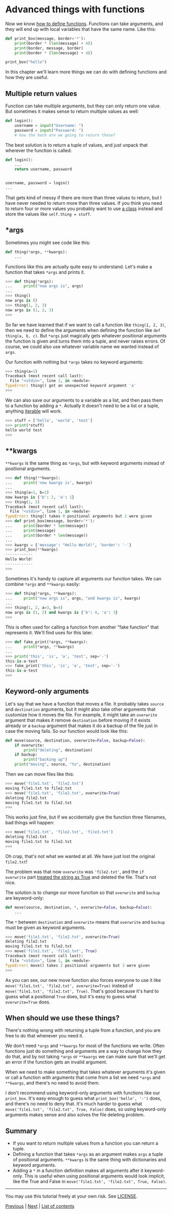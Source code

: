 # Advanced things with functions

Now we know [how to define functions](../basics/defining-functions.md).
Functions can take arguments, and they will end up with local variables
that have the same name. Like this:

```py
def print_box(message, border='*'):
    print(border * (len(message) + 4))
    print(border, message, border)
    print(border * (len(message) + 4))

print_box("hello")
```

In this chapter we'll learn more things we can do with defining
functions and how they are useful.

## Multiple return values

Function can take multiple arguments, but they can only return one
value. But sometimes it makes sense to return multiple values as well:

```py
def login():
    username = input("Username: ")
    password = input("Password: ")
    # how the heck are we going to return these?
```

The best solution is to return a tuple of values, and just unpack that
wherever the function is called:

```py
def login():
    ...
    return username, password


username, password = login()
...
```

That gets kind of messy if there are more than three values to return,
but I have never needed to return more than three values. If you think
you need to return four or more values you probably want to use [a
class](../basics/classes.md) instead and store the values like
`self.thing = stuff`.

## \*args

Sometimes you might see code like this:

```py
def thing(*args, **kwargs):
    ...
```

Functions like this are actually quite easy to understand. Let's make a
function that takes `*args` and prints it.

```py
>>> def thing(*args):
...     print("now args is", args)
...
>>> thing()
now args is ()
>>> thing(1, 2, 3)
now args is (1, 2, 3)
>>>
```

So far we have learned that if we want to call a function like
`thing(1, 2, 3)`, then we need to define the arguments when defining the
function like `def thing(a, b, c)`. But `*args` just magically gets
whatever positional arguments the function is given and turns them into
a tuple, and never raises errors. Of course, we could also use whatever
variable name we wanted instead of `args`.

Our function with nothing but `*args` takes no keyword arguments:

```py
>>> thing(a=1)
Traceback (most recent call last):
  File "<stdin>", line 1, in <module>
TypeError: thing() got an unexpected keyword argument 'a'
>>>
```

We can also save our arguments to a variable as a list, and then pass
them to a function by adding a `*`. Actually it doesn't need to be a
list or a tuple, anything [iterable](../basics/loops.md#summary) will
work.

```py
>>> stuff = ['hello', 'world', 'test']
>>> print(*stuff)
hello world test
>>>
```

## \*\*kwargs

`**kwargs` is the same thing as `*args`, but with keyword arguments
instead of positional arguments.

```py
>>> def thing(**kwargs):
...     print('now kwargs is', kwargs)
...
>>> thing(a=1, b=2)
now kwargs is {'b': 2, 'a': 1}
>>> thing(1, 2)
Traceback (most recent call last):
  File "<stdin>", line 1, in <module>
TypeError: thing() takes 0 positional arguments but 2 were given
>>> def print_box(message, border='*'):
...     print(border * len(message))
...     print(message)
...     print(border * len(message))
...
>>> kwargs = {'message': "Hello World!", 'border': '-'}
>>> print_box(**kwargs)
------------
Hello World!
------------
>>>
```

Sometimes it's handy to capture all arguments our function takes. We can
combine `*args` and `**kwargs` easily:

```py
>>> def thing(*args, **kwargs):
...     print("now args is", args, "and kwargs is", kwargs)
...
>>> thing(1, 2, a=3, b=4)
now args is (1, 2) and kwargs is {'b': 4, 'a': 3}
>>>
```

This is often used for calling a function from another "fake function"
that represents it. We'll find uses for this later.

```py
>>> def fake_print(*args, **kwargs):
...     print(*args, **kwargs)
...
>>> print('this', 'is', 'a', 'test', sep='-')
this-is-a-test
>>> fake_print('this', 'is', 'a', 'test', sep='-')
this-is-a-test
>>>
```

## Keyword-only arguments

Let's say that we have a function that moves a file. It probably takes
`source` and `destination` arguments, but it might also take other
arguments that customize how it moves the file. For example, it might
take an `overwrite` argument that makes it remove `destination` before
moving if it exists already or a `backup` argument that makes it do a
backup of the file just in case the moving fails. So our function would
look like this:

```py
def move(source, destination, overwrite=False, backup=False):
    if overwrite:
        print("deleting", destination)
    if backup:
        print("backing up")
    print("moving", source, "to", destination)
```

Then we can move files like this:

```py
>>> move('file1.txt', 'file2.txt')
moving file1.txt to file2.txt
>>> move('file1.txt', 'file2.txt', overwrite=True)
deleting file2.txt
moving file1.txt to file2.txt
>>>
```

This works just fine, but if we accidentally give the function three
filenames, bad things will happen:

```py
>>> move('file1.txt', 'file2.txt', 'file3.txt')
deleting file2.txt
moving file1.txt to file2.txt
>>>
```

Oh crap, that's not what we wanted at all. We have just lost the
original `file2.txt`!

The problem was that now `overwrite` was `'file2.txt'`, and the
`if overwrite` part [treated the string as
True](../basics/what-is-true.md) and deleted the file. That's not nice.

The solution is to change our move function so that `overwrite` and
`backup` are keyword-only:

```py
def move(source, destination, *, overwrite=False, backup=False):
    ...
```

The `*` between `destination` and `overwrite` means that `overwrite` and
`backup` must be given as keyword arguments.

```py
>>> move('file1.txt', 'file2.txt', overwrite=True)
deleting file2.txt
moving file1.txt to file2.txt
>>> move('file1.txt', 'file2.txt', True)
Traceback (most recent call last):
  File "<stdin>", line 1, in <module>
TypeError: move() takes 2 positional arguments but 3 were given
>>>
```

As you can see, our new move function also forces everyone to use it
like `move('file1.txt', 'file2.txt', overwrite=True)` instead of
`move('file1.txt', 'file2.txt', True)`. That's good because it's hard to
guess what a positional `True` does, but it's easy to guess what
`overwrite=True` does.

## When should we use these things?

There's nothing wrong with returning a tuple from a function, and you
are free to do that whenever you need it.

We don't need `*args` and `**kwargs` for most of the functions we write.
Often functions just do something and arguments are a way to change how
they do that, and by not taking `*args` or `**kwargs` we can make sure
that we'll get an error if the function gets an invalid argument.

When we need to make something that takes whatever arguments it's given
or call a function with arguments that come from a list we need `*args`
and `**kwargs`, and there's no need to avoid them.

I don't recommend using keyword-only arguments with functions like our
`print_box`. It's easy enough to guess what `print_box('hello', '-')`
does, and there's no need to deny that. It's much harder to guess what
`move('file1.txt', 'file2.txt', True, False)` does, so using
keyword-only arguments makes sense and also solves the file deleting
problem.

## Summary

- If you want to return multiple values from a function you can return
    a tuple.
- Defining a function that takes `*args` as an argument makes `args` a
    tuple of positional arguments. `**kwargs` is the same thing with
    dictionaries and keyword arguments.
- Adding a `*` in a function definition makes all arguments after it
    keyword-only. This is useful when using positional arguments would
    look implicit, like the True and False in `move('file1.txt',
    'file2.txt', True, False)`.

***

You may use this tutorial freely at your own risk. See
[LICENSE](../LICENSE).

[Previous](../basics/classes.md) | [Next](magicmethods.md) |
[List of contents](../README.md#advanced)
